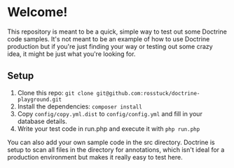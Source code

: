 # Welcome!

This repository is meant to be a quick, simple way to test out some Doctrine
code samples. It's not meant to be an example of how to use Doctrine production
but if you're just finding your way or testing out some crazy idea, it might be
just what you're looking for.

## Setup
1. Clone this repo: `git clone git@github.com:rosstuck/doctrine-playground.git`
2. Install the dependencies: `composer install`
3. Copy `config/copy.yml.dist` to `config/config.yml` and fill in your database details.
4. Write your test code in run.php and execute it with `php run.php`

You can also add your own sample code in the src directory. Doctrine is setup
to scan all files in the directory for annotations, which isn't ideal for a
production environment but makes it really easy to test here.
